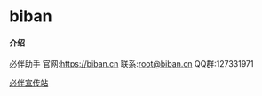 # biban

#### 介绍
必伴助手
官网:https://biban.cn 联系:root@biban.cn QQ群:127331971


[必伴宣传站](https://gitee.com/testpage/biban.cn)